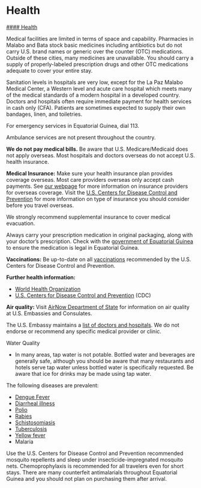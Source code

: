 # Health

[#### Health](javascript:void(0); "Health")

Medical facilities are limited in terms of space and capability. Pharmacies in Malabo and Bata stock basic medicines including antibiotics but do not carry U.S. brand names or generic over the counter (OTC) medications. Outside of these cities, many medicines are unavailable. You should carry a supply of properly-labeled prescription drugs and other OTC medications adequate to cover your entire stay.

Sanitation levels in hospitals are very low, except for the La Paz Malabo Medical Center, a Western level and acute care hospital which meets many of the medical standards of a modern hospital in a developed country. Doctors and hospitals often require immediate payment for health services in cash only (CFA). Patients are sometimes expected to supply their own bandages, linen, and toiletries.

For emergency services in Equatorial Guinea, dial 113.

Ambulance services are not present throughout the country.

**We do not pay medical bills.** Be aware that U.S. Medicare/Medicaid does not apply overseas. Most hospitals and doctors overseas do not accept U.S. health insurance.

**Medical Insurance:** Make sure your health insurance plan provides coverage overseas. Most care providers overseas only accept cash payments. See [our webpage](https://travel.state.gov/content/travel/en/international-travel/before-you-go/your-health-abroad/insurance-providers-overseas.html) for more information on insurance providers for overseas coverage. Visit the [U.S. Centers for Disease Control and Prevention](https://wwwnc.cdc.gov/travel/page/insurance) for more information on type of insurance you should consider before you travel overseas.

We strongly recommend supplemental insurance to cover medical evacuation.

Always carry your prescription medication in original packaging, along with your doctor’s prescription. Check with the [government of Equatorial Guinea](https://www.egembassydc.com/) to ensure the medication is legal in Equatorial Guinea.

**Vaccinations:** Be up-to-date on all [vaccinations](http://wwwnc.cdc.gov/travel/page/vaccinations.htm) recommended by the U.S. Centers for Disease Control and Prevention.

**Further health information:**

* [World Health Organization](https://www.who.int/countries/)
* [U.S. Centers for Disease Control and Prevention](http://wwwnc.cdc.gov/travel/) (CDC)

**Air quality:** Visit [AirNow Department of State](https://www.airnow.gov/index.cfm?action=airnow.global_summary) for information on air quality at U.S. Embassies and Consulates.

The U.S. Embassy maintains a [list of doctors and hospitals](https://gq.usembassy.gov/medical-assistance/). We do not endorse or recommend any specific medical provider or clinic.

Water Quality

* In many areas, tap water is not potable. Bottled water and beverages are generally safe, although you should be aware that many restaurants and hotels serve tap water unless bottled water is specifically requested. Be aware that ice for drinks may be made using tap water.

The following diseases are prevalent:

* [Dengue Fever](https://wwwnc.cdc.gov/travel/yellowbook/2020/travel-related-infectious-diseases/dengue)
* [Diarrheal illness](https://wwwnc.cdc.gov/travel/page/travelers-diarrhea)
* [Polio](https://wwwnc.cdc.gov/travel/yellowbook/2020/travel-related-infectious-diseases/poliomyelitis)
* [Rabies](https://wwwnc.cdc.gov/travel/yellowbook/2020/travel-related-infectious-diseases/rabies)
* [Schistosomiasis](https://wwwnc.cdc.gov/travel/yellowbook/2020/travel-related-infectious-diseases/schistosomiasis)
* [Tuberculosis](https://wwwnc.cdc.gov/travel/yellowbook/2020/travel-related-infectious-diseases/tuberculosis)
* [Yellow fever](https://wwwnc.cdc.gov/travel/yellowbook/2020/travel-related-infectious-diseases/yellow-fever)
* Malaria

Use the U.S. Centers for Disease Control and Prevention recommended mosquito repellents and sleep under insecticide-impregnated mosquito nets. Chemoprophylaxis is recommended for all travelers even for short stays. There are many counterfeit antimalarials throughout Equatorial Guinea and you should not plan on purchasing them after arrival.